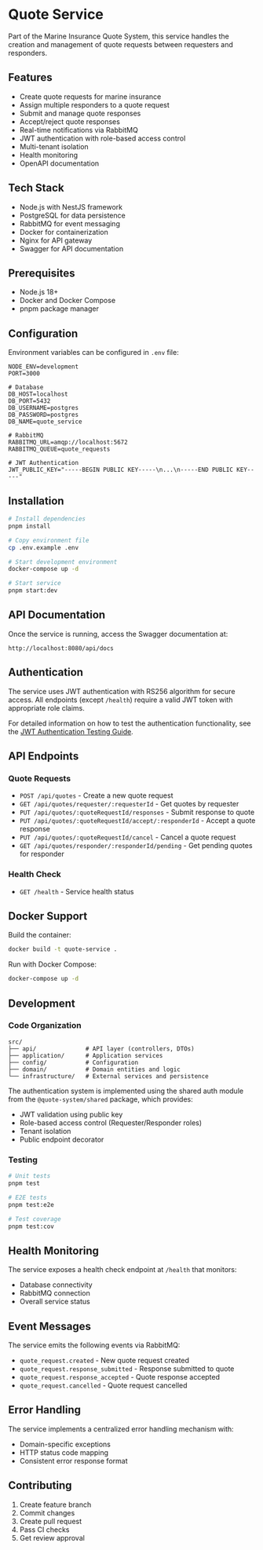 # Quote Service

Part of the Marine Insurance Quote System, this service handles the creation and management of quote requests between requesters and responders.

## Features

- Create quote requests for marine insurance
- Assign multiple responders to a quote request
- Submit and manage quote responses
- Accept/reject quote responses
- Real-time notifications via RabbitMQ
- JWT authentication with role-based access control
- Multi-tenant isolation
- Health monitoring
- OpenAPI documentation

## Tech Stack

- Node.js with NestJS framework
- PostgreSQL for data persistence
- RabbitMQ for event messaging
- Docker for containerization
- Nginx for API gateway
- Swagger for API documentation

## Prerequisites

- Node.js 18+
- Docker and Docker Compose
- pnpm package manager

## Configuration

Environment variables can be configured in `.env` file:

```env
NODE_ENV=development
PORT=3000

# Database
DB_HOST=localhost
DB_PORT=5432
DB_USERNAME=postgres
DB_PASSWORD=postgres
DB_NAME=quote_service

# RabbitMQ
RABBITMQ_URL=amqp://localhost:5672
RABBITMQ_QUEUE=quote_requests

# JWT Authentication
JWT_PUBLIC_KEY="-----BEGIN PUBLIC KEY-----\n...\n-----END PUBLIC KEY-----"
```

## Installation

```bash
# Install dependencies
pnpm install

# Copy environment file
cp .env.example .env

# Start development environment
docker-compose up -d

# Start service
pnpm start:dev
```

## API Documentation

Once the service is running, access the Swagger documentation at:
```
http://localhost:8080/api/docs
```

## Authentication

The service uses JWT authentication with RS256 algorithm for secure access. All endpoints (except `/health`) require a valid JWT token with appropriate role claims.

For detailed information on how to test the authentication functionality, see the [JWT Authentication Testing Guide](../../../docs/jwt-auth-testing.md).

## API Endpoints

### Quote Requests

- `POST /api/quotes` - Create a new quote request
- `GET /api/quotes/requester/:requesterId` - Get quotes by requester
- `PUT /api/quotes/:quoteRequestId/responses` - Submit response to quote
- `PUT /api/quotes/:quoteRequestId/accept/:responderId` - Accept a quote response
- `PUT /api/quotes/:quoteRequestId/cancel` - Cancel a quote request
- `GET /api/quotes/responder/:responderId/pending` - Get pending quotes for responder

### Health Check

- `GET /health` - Service health status

## Docker Support

Build the container:
```bash
docker build -t quote-service .
```

Run with Docker Compose:
```bash
docker-compose up -d
```

## Development

### Code Organization

```
src/
├── api/              # API layer (controllers, DTOs)
├── application/      # Application services
├── config/           # Configuration
├── domain/           # Domain entities and logic
└── infrastructure/   # External services and persistence
```

The authentication system is implemented using the shared auth module from the `@quote-system/shared` package, which provides:

- JWT validation using public key
- Role-based access control (Requester/Responder roles)
- Tenant isolation
- Public endpoint decorator

### Testing

```bash
# Unit tests
pnpm test

# E2E tests
pnpm test:e2e

# Test coverage
pnpm test:cov
```

## Health Monitoring

The service exposes a health check endpoint at `/health` that monitors:
- Database connectivity
- RabbitMQ connection
- Overall service status

## Event Messages

The service emits the following events via RabbitMQ:

- `quote_request.created` - New quote request created
- `quote_request.response_submitted` - Response submitted to quote
- `quote_request.response_accepted` - Quote response accepted
- `quote_request.cancelled` - Quote request cancelled

## Error Handling

The service implements a centralized error handling mechanism with:
- Domain-specific exceptions
- HTTP status code mapping
- Consistent error response format

## Contributing

1. Create feature branch
2. Commit changes
3. Create pull request
4. Pass CI checks
5. Get review approval

